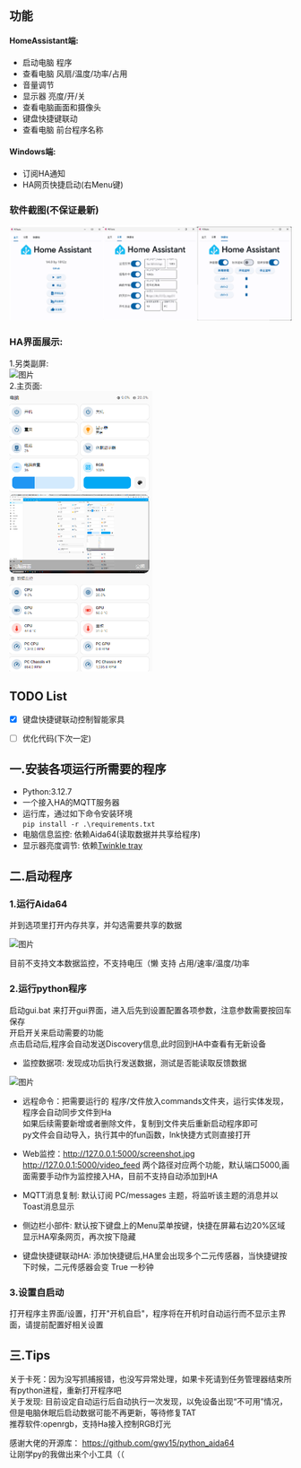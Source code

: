 ## 功能
#### HomeAssistant端:
- 启动电脑 程序  
- 查看电脑 风扇/温度/功率/占用
- 音量调节
- 显示器 亮度/开/关 
- 查看电脑画面和摄像头
- 键盘快捷键联动
- 查看电脑 前台程序名称
#### Windows端:
- 订阅HA通知
- HA网页快捷启动(右Menu键)
 
### 软件截图(不保证最新)
<img src=".github\images\gui.png" alt="GUI Image" width="600"/>


### HA界面展示:
1.另类副屏:  
<img src="https://img2.moeblog.vip/images/vrJD.jpg" alt="图片" width="450" height="200" />  
2.主页面:  
<img src=".github\images\image.png" alt="手机视图" height="500"/>


## TODO List
- [X] 键盘快捷键联动控制智能家具
- [ ] 优化代码(下次一定)


## 一.安装各项运行所需要的程序

- Python:3.12.7  
-  一个接入HA的MQTT服务器      
- 运行库，通过如下命令安装环境  
 `pip install -r .\requirements.txt`  
- 电脑信息监控: 依赖Aida64(读取数据并共享给程序)   
- 显示器亮度调节: 依赖[Twinkle tray](https://github.com/xanderfrangos/twinkle-tray/releases)

## 二.启动程序

### 1.运行Aida64
并到选项里打开内存共享，并勾选需要共享的数据

![图片](https://img2.moeblog.vip/images/vO74.png "图片")

目前不支持文本数据监控，不支持电压（懒
支持 占用/速率/温度/功率

### 2.运行python程序
启动gui.bat 来打开gui界面，进入后先到设置配置各项参数，注意参数需要按回车保存  
开启开关来启动需要的功能  
点击启动后,程序会自动发送Discovery信息,此时回到HA中查看有无新设备  
- 监控数据项: 发现成功后执行发送数据，测试是否能读取反馈数据  
<img src="https://img2.moeblog.vip/images/vZ5X.png" alt="图片" width="350" height="490" />  

- 远程命令：把需要运行的 程序/文件放入commands文件夹，运行实体发现，程序会自动同步文件到Ha  
如果后续需要新增或者删除文件，复制到文件夹后重新启动程序即可  
py文件会自动导入，执行其中的fun函数，lnk快捷方式则直接打开  

- Web监控：http://127.0.0.1:5000/screenshot.jpg http://127.0.0.1:5000/video_feed 两个路径对应两个功能，默认端口5000,画面需要手动作为监控接入HA，目前不支持自动添加到HA  

- MQTT消息复制: 默认订阅 PC/messages 主题，将监听该主题的消息并以Toast消息显示  

- 侧边栏小部件: 默认按下键盘上的Menu菜单按键，快捷在屏幕右边20%区域显示HA窄条网页，再次按下隐藏  

- 键盘快捷键联动HA: 添加快捷键后,HA里会出现多个二元传感器，当快捷键按下时候，二元传感器会变 True 一秒钟  

### 3.设置自启动
打开程序主界面/设置，打开"开机自启"，程序将在开机时自动运行而不显示主界面，请提前配置好相关设置  


## 三.Tips
关于卡死：因为没写抓捕报错，也没写异常处理，如果卡死请到任务管理器结束所有python进程，重新打开程序吧  
关于发现: 目前设定自动运行后自动执行一次发现，以免设备出现“不可用”情况，但是电脑休眠后启动数据可能不再更新，等待修复TAT  
推荐软件:openrgb，支持Ha接入控制RGB灯光  

感谢大佬的开源库： https://github.com/gwy15/python_aida64  
让刚学py的我做出来个小工具（（
